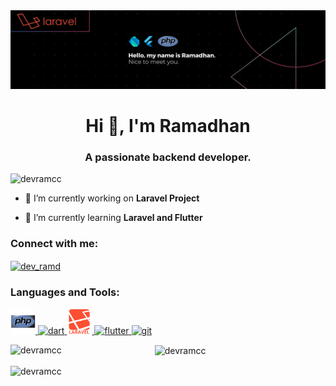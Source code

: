 <img src="https://github.com/devramcc/devramcc/blob/main/Black%20Technology%20LinkedIn%20Banner.png"/>
<h1 align="center">Hi 👋, I'm Ramadhan</h1>
<h3 align="center">A passionate backend developer.</h3>

<p align="left"> <img src="https://komarev.com/ghpvc/?username=devramcc&label=Profile%20views&color=0e75b6&style=flat" alt="devramcc" /> </p>

- 🔭 I’m currently working on **Laravel Project**

- 🌱 I’m currently learning **Laravel and Flutter**

<h3 align="left">Connect with me:</h3>
<p align="left">
<a href="https://instagram.com/dev_ramd" target="blank"><img align="center" src="https://raw.githubusercontent.com/rahuldkjain/github-profile-readme-generator/master/src/images/icons/Social/instagram.svg" alt="dev_ramd" height="30" width="40" /></a>
</p>

<h3 align="left">Languages and Tools:</h3>
<p align="left">
    <a href="https://www.php.net" target="_blank" rel="noreferrer">
        <img src="https://raw.githubusercontent.com/devicons/devicon/master/icons/php/php-original.svg" alt="php"
            width="40" height="40" />
    </a>
    <a href="https://dart.dev" target="_blank" rel="noreferrer"> <img
            src="https://www.vectorlogo.zone/logos/dartlang/dartlang-icon.svg" alt="dart" width="40" height="40" />
    </a>
    <a href="https://laravel.com/" target="_blank" rel="noreferrer"> <img
            src="https://raw.githubusercontent.com/devicons/devicon/master/icons/laravel/laravel-plain-wordmark.svg"
            alt="laravel" width="40" height="40" />
    </a>
    <a href="https://flutter.dev" target="_blank" rel="noreferrer"> <img
            src="https://www.vectorlogo.zone/logos/flutterio/flutterio-icon.svg" alt="flutter" width="40" height="40" />
    </a>
    <a href="https://git-scm.com/" target="_blank" rel="noreferrer"> <img
            src="https://www.vectorlogo.zone/logos/git-scm/git-scm-icon.svg" alt="git" width="40" height="40" />
    </a>
</p>

<p><img align="left" width="45%" src="https://github-readme-stats.vercel.app/api/top-langs?username=devramcc&hide=CMake,c%2B%2B,C&show_icons=true&locale=en" alt="devramcc" /></p>

<p>&nbsp;<img align="center" width="47%" src="https://github-readme-stats.vercel.app/api?username=devramcc&show_icons=true&locale=en" alt="devramcc" /></p>

<p><img align="center" src="https://github-readme-streak-stats.herokuapp.com/?user=devramcc&" alt="devramcc" /></p>
